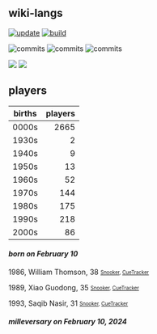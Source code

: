 ## wiki-langs
[![update](https://github.com/dreamerminsk/wiki-langs/actions/workflows/update-tables.yml/badge.svg)](https://github.com/dreamerminsk/wiki-langs/actions/workflows/update-tables.yml)
[![build](https://github.com/dreamerminsk/wiki-langs/actions/workflows/build.yml/badge.svg)](https://github.com/dreamerminsk/wiki-langs/actions/workflows/build.yml)

![commits](https://img.shields.io/github/commit-activity/y/dreamerminsk/wiki-langs)
![commits](https://img.shields.io/github/commit-activity/m/dreamerminsk/wiki-langs)
![commits](https://img.shields.io/github/commit-activity/w/dreamerminsk/wiki-langs)

![](https://img.shields.io/github/languages/code-size/dreamerminsk/wiki-langs)
![](https://img.shields.io/github/repo-size/dreamerminsk/wiki-langs)

## players
| births | players |
| :----: | ------: |
| 0000s | 2665 |
| 1930s | 2 |
| 1940s | 9 |
| 1950s | 13 |
| 1960s | 52 |
| 1970s | 144 |
| 1980s | 175 |
| 1990s | 218 |
| 2000s | 86 |

#### ***born on February 10***
1986, William Thomson, 38 <sub><sup>[Snooker](http://www.snooker.org/res/index.asp?player=182), [CueTracker](http://cuetracker.net/Players/william-thomson/)</sup></sub>

1989, Xiao Guodong, 35 <sub><sup>[Snooker](http://www.snooker.org/res/index.asp?player=24), [CueTracker](http://cuetracker.net/Players/xiao-guodong/)</sup></sub>

1993, Saqib Nasir, 31 <sub><sup>[Snooker](http://www.snooker.org/res/index.asp?player=522), [CueTracker](http://cuetracker.net/Players/saqib-nasir/)</sup></sub>


#### ***milleversary on February 10, 2024***



